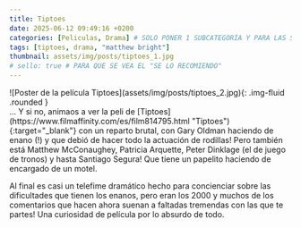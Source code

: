 ```yaml
---
title: Tiptoes
date: 2025-06-12 09:49:16 +0200
categories: [Peliculas, Drama] # SOLO PONER 1 SUBCATEGORÍA Y PARA LAS SERIES PONER UN CARACTER INVISIBLE, COPIALO DE ENTRE LOS PARÉNTESIS (ㅤ), AL FINAL DE LA SUBCATEGORÍA, POR EJEMPLO [Series, "Thrillerㅤ"]
tags: [tiptoes, drama, "matthew bright"]
thumbnail: assets/img/posts/tiptoes_1.jpg
# sello: true # PARA QUE SE VEA EL "SE LO RECOMIENDO"
---
```


<div class="row mb-4">
  <div class="col-md-5" markdown="1">
![Poster de la película Tiptoes](assets/img/posts/tiptoes_2.jpg){: .img-fluid .rounded }
  </div>
  <div class="col-md-7" markdown="1">
... Y si no, animaos a ver la peli de [Tiptoes](https://www.filmaffinity.com/es/film814795.html "Tiptoes"){:target="_blank"} con un reparto brutal, con Gary Oldman haciendo de enano (!) y que debió de hacer todo la actuación de rodillas! Pero también está Matthew McConaughey, Patricia Arquette, Peter Dinklage (el de juego de tronos) y hasta Santiago Segura! Que tiene un papelito haciendo de encargado de un motel.

Al final es casi un telefime dramático hecho para concienciar sobre las dificultades que tienen los enanos, pero eran los 2000 y muchos de los comentarios que hacen ahora suenan a faltadas tremendas con las que te partes! Una curiosidad de película por lo absurdo de todo.
  </div>
</div>
